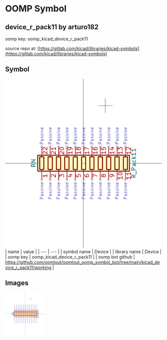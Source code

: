 # OOMP Symbol  
## device_r_pack11  by arturo182  
  
oomp key: oomp_kicad_device_r_pack11  
  
source repo at: [https://gitlab.com/kicad/libraries/kicad-symbols](https://gitlab.com/kicad/libraries/kicad-symbols)  
## Symbol  
  
[![working.png](working_600.png)](working.png)  
| name | value | 
| --- | --- | 
| symbol name | Device | 
| library name | Device | 
| oomp key | oomp_kicad_device_r_pack11 | 
| oomp bot github | https://github.com/oomlout/oomlout_oomp_symbol_bot/tree/main/kicad_device_r_pack11/working | 
## Images  
  
[![working.png](working_140.png)](working.png)  

